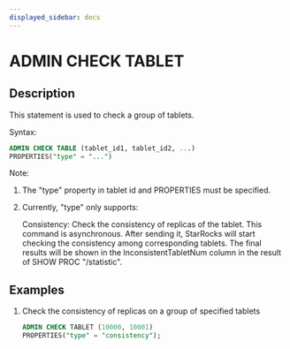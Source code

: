 ```yaml
---
displayed_sidebar: docs
---
```


# ADMIN CHECK TABLET

## Description

This statement is used to check a group of tablets.

Syntax:

```sql
ADMIN CHECK TABLE (tablet_id1, tablet_id2, ...)
PROPERTIES("type" = "...")
```

Note:

1. The "type" property in tablet id and PROPERTIES must be specified.

2. Currently, "type" only supports:

   Consistency: Check the consistency of replicas of the tablet. This command is asynchronous. After sending it, StarRocks will start checking the consistency among corresponding tablets. The final results will be shown in the InconsistentTabletNum column in the result of SHOW PROC "/statistic".

## Examples

1. Check the consistency of replicas on a group of specified tablets

    ```sql
    ADMIN CHECK TABLET (10000, 10001)
    PROPERTIES("type" = "consistency");
    ```
